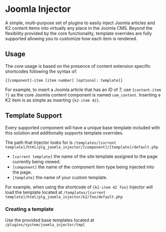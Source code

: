 # Joomla Injector

A simple, multi-purpose set of plugins to easily inject Joomla articles and K2 content items into virtually any place in the Joomla CMS. Beyond the flexibility provided by the core functionality, template overrides are fully supported allowing you to customize how each item is rendered.

## Usage

The core usage is based on the presence of content extension specific shortcodes following the syntax of:

 `{[component]-item [item number] [optional: template]}`

 For example, to insert a Joomla article that has an ID of 7, use `{content-item 7}` as the core Joomla content component is named `com_content`. Inserting a K2 item is as simple as inserting `{k2-item 42}`.

## Template Support

Every supported component will have a unique base template included with this solution and additionally supports template overrides.

The path that Injector looks for is `/templates/[current template]/html/plg_joomla_injector/[component]/[template]/default.php`

* `[current template]` the name of the site template assigned to the page currently being viewed.
* `[component]` the name of the component item type being injected into the page.
* `[template]` the name of your custom template.

For example, when using the shortcode of `{k2-item 42 foo}` Injector will load the template located at `/templates/[current template]/html/plg_joomla_injector/k2/foo/default.php`

### Creating a template

Use the provided base templates located at `/plugins/system/joomla_injector/tmpl`

